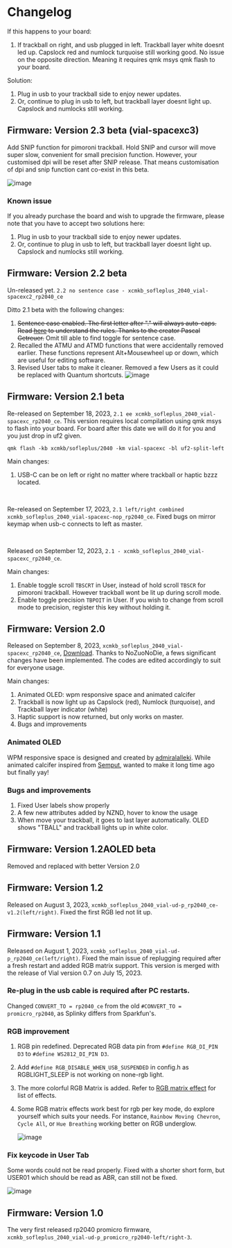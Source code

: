 # Changelog 
If this happens to your board:
1. If trackball on right, and usb plugged in left. Trackball layer white doesnt led up. Capslock red and numlock turquoise still working good. No issue on the opposite direction. Meaning it requires qmk msys qmk flash to your board.

Solution:
1. Plug in usb to your trackball side to enjoy newer updates.
2. Or, continue to plug in usb to left, but trackball layer doesnt light up. Capslock and numlocks still working.

## Firmware: Version 2.3 beta (vial-spacexc3)
Add SNIP function for pimoroni trackball. Hold SNIP and cursor will move super slow, convenient for small precision function. However, your customised dpi will be reset after SNIP release. That means customisation of dpi and snip function cant co-exist in this beta.

![image](https://github.com/superxc3/xcmkb/assets/79617315/a3ba824f-1b53-489b-af21-4ad4c028af14)

### Known issue
If you already purchase the board and wish to upgrade the firmware, please note that you have to accept two solutions here:
1. Plug in usb to your trackball side to enjoy newer updates.
2. Or, continue to plug in usb to left, but trackball layer doesnt light up. Capslock and numlocks still working.



## Firmware: Version 2.2 beta
Un-released yet. `2.2 no sentence case - xcmkb_sofleplus_2040_vial-spacexc2_rp2040_ce`

Ditto 2.1 beta with the following changes:
1. ~~Sentence case enabled. The first letter after "." will always auto-caps. Read [here](https://getreuer.info/posts/keyboards/sentence-case/index.html) to understand the rules. Thanks to the creator Pascal Getreuer.~~ Omit till able to find toggle for sentence case.
2. Recalled the ATMU and ATMD functions that were accidentally removed earlier. These functions represent Alt+Mousewheel up or down, which are useful for editing software.
3. Revised User tabs to make it cleaner. Removed a few Users as it could be replaced with Quantum shortcuts.
![image](https://github.com/superxc3/xcmkb/assets/79617315/5ddc2431-1f82-47d6-a52c-eb8e5604fb7c)



## Firmware: Version 2.1 beta
Re-released on September 18, 2023, `2.1 ee xcmkb_sofleplus_2040_vial-spacexc_rp2040_ce`.
This version requires local compilation using qmk msys to flash into your board. For board after this date we will do it for you and you just drop in uf2 given.

```
qmk flash -kb xcmkb/sofleplus/2040 -km vial-spacexc -bl uf2-split-left
```

Main changes:
1. USB-C can be on left or right no matter where trackball or haptic bzzz located.

<br>

Re-released on September 17, 2023, `2.1 left/right combined xcmkb_sofleplus_2040_vial-spacexc-nop_rp2040_ce`. Fixed bugs on mirror keymap when usb-c connects to left as master.

<br>

Released on September 12, 2023, `2.1 - xcmkb_sofleplus_2040_vial-spacexc_rp2040_ce`.

Main changes:
1. Enable toggle scroll `TBSCRT` in User, instead of hold scroll `TBSCR` for pimoroni trackball. However trackball wont be lit up during scroll mode.
2. Enable toggle precision `TBPOIT` in User. If you wish to change from scroll mode to precision, register this key without holding it.


   
## Firmware: Version 2.0 
Released on September 8, 2023, `xcmkb_sofleplus_2040_vial-spacexc_rp2040_ce`, [Download](https://drive.google.com/file/d/1GajHL9OGIlprdd9wH9aA6EoxqdFUEF9C/view?usp=drive_link). Thanks to NoZuoNoDie, a fews significant changes have been implemented. The codes are edited accordingly to suit for everyone usage. 

Main changes:
1. Animated OLED: wpm responsive space and animated calcifer
2. Trackball is now light up as Capslock (red), Numlock (turquoise), and Trackball layer indicator (white)
3. Haptic support is now returned, but only works on master. 
4. Bugs and improvements

### Animated OLED
WPM responsive space is designed and created by [admiralalleki](https://www.reddit.com/r/MechanicalKeyboards/comments/y916bk/i_programmed_my_corne_oled_via_qmk_to_show_a/). While animated calcifer inspired from [Semput](https://www.youtube.com/@semputs), wanted to make it long time ago but finally yay!

### Bugs and improvements
1. Fixed User labels show properly
2. A few new attributes added by NZND, hover to know the usage
3. When move your trackball, it goes to last layer automatically. OLED shows "TBALL" and trackball lights up in white color. 



   
## Firmware: Version 1.2AOLED beta
Removed and replaced with better Version 2.0

## Firmware: Version 1.2
Released on August 3, 2023, `xcmkb_sofleplus_2040_vial-ud-p_rp2040_ce-v1.2(left/right)`. Fixed the first RGB led not lit up. 

## Firmware: Version 1.1
Released on August 1, 2023, `xcmkb_sofleplus_2040_vial-ud-p_rp2040_ce(left/right)`. Fixed the main issue of replugging required after a fresh restart and added RGB matrix support. This version is merged with the release of Vial version 0.7 on July 15, 2023. 

### Re-plug in the usb cable is required after PC restarts.
Changed `CONVERT_TO = rp2040_ce` from the old `#CONVERT_TO = promicro_rp2040`, as Splinky differs from Sparkfun's.

### RGB improvement
1. RGB pin redefined. Deprecated RGB data pin from `#define RGB_DI_PIN D3` to `#define WS2812_DI_PIN D3`.
2. Add `#define RGB_DISABLE_WHEN_USB_SUSPENDED` in config.h as RGBLIGHT_SLEEP is not working on none-rgb light.
3. The more colorful RGB Matrix is added. Refer to [RGB matrix effect](https://github.com/qmk/qmk_firmware/blob/master/docs/feature_rgb_matrix.md#rgb-matrix-effects-idrgb-matrix-effects) for list of effects.
4. Some RGB matrix effects work best for rgb per key mode, do explore yourself which suits your needs. For instance, `Rainbow Moving Chevron`, `Cycle All`, or `Hue Breathing` working better on RGB underglow.
   
   ![image](https://github.com/superxc3/xcmkb/assets/79617315/2e9f05f7-674a-4c65-b368-debbbf305d9c)

### Fix keycode in User Tab
Some words could not be read properly. Fixed with a shorter short form, but USER01 which should be read as ABR, can still not be fixed.

![image](https://github.com/superxc3/xcmkb/assets/79617315/a41fed82-5fb4-412b-8767-c34320dde884)

## Firmware: Version 1.0
The very first released rp2040 promicro firmware, `xcmkb_sofleplus_2040_vial-ud-p_promicro_rp2040-left/right-3`.
